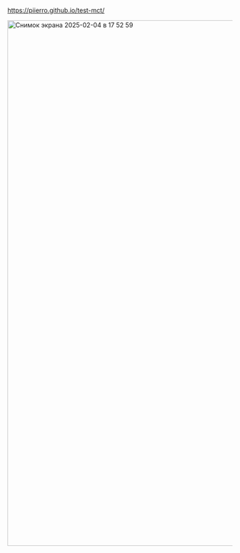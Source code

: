 https://piierro.github.io/test-mct/

<img width="1177" alt="Снимок экрана 2025-02-04 в 17 52 59" src="https://github.com/user-attachments/assets/f4f78454-9cd8-4f04-8253-9a0b6c7da29d" />
